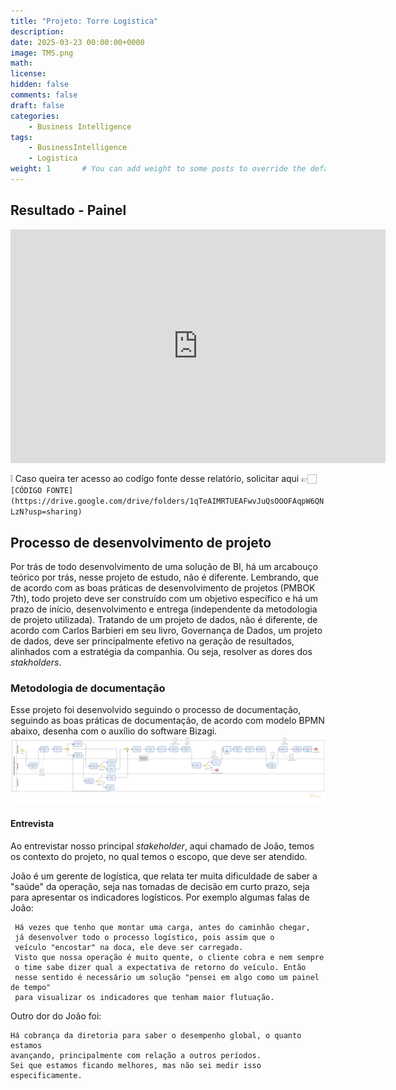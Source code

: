 ```yaml
---
title: "Projeto: Torre Logística"
description: 
date: 2025-03-23 00:00:00+0000
image: TMS.png
math: 
license: 
hidden: false
comments: false
draft: false
categories:
    - Business Intelligence
tags:
    - BusinessIntelligence
    - Logistica
weight: 1       # You can add weight to some posts to override the default sorting (date descending)
---
```


## Resultado - Painel

<iframe title="ArmazemBancoDeDados" width="600" height="373.5" src="https://app.powerbi.com/view?r=eyJrIjoiZDJlNjk4NmEtNDU0MS00OTk3LWJmODMtZjQ0Y2VjZjQ3Y2Q1IiwidCI6ImVmZDgzMGMwLTIzMGEtNDYzZS1hYTM1LTNlODMzNDY4MWQ2OCJ9" frameborder="0" allowFullScreen="true"></iframe>

❕ Caso queira ter acesso ao codígo fonte desse relatório, solicitar aqui 👉🏻``[CÓDIGO FONTE](https://drive.google.com/drive/folders/1qTeAIMRTUEAFwvJuQsOOOFAqpW6QNLzN?usp=sharing)``
## Processo de desenvolvimento de projeto

Por trás de todo desenvolvimento de uma solução de BI, há um arcabouço teórico por trás, nesse projeto de estudo, não é diferente. Lembrando, que de acordo com as boas práticas de desenvolvimento de projetos (PMBOK 7th),
todo projeto deve ser construído com um objetivo específico e há um prazo de início, desenvolvimento e entrega (independente da metodologia de projeto utilizada).
Tratando de um projeto de dados, não é diferente, de acordo com Carlos Barbieri em seu livro, Governança de Dados,
um projeto de dados, deve ser principalmente efetivo na geração de resultados, alinhados com a estratégia da companhia. Ou seja, resolver as dores dos *stakholders*.

### Metodologia de documentação

Esse projeto foi desenvolvido seguindo o processo de documentação, seguindo as boas práticas de documentação, de acordo com modelo BPMN abaixo, desenha com o auxílio do software Bizagi.
![documentação](DocumentacaoParaProjetosDeBI.png)

#### Entrevista

Ao entrevistar nosso principal *stakeholder*, aqui chamado de João, temos os contexto do projeto, no qual temos o escopo, que deve ser atendido.

João é um gerente de logística, que relata ter muita dificuldade de saber a "saúde" da operação, seja nas tomadas de decisão em curto prazo, seja para apresentar os indicadores logísticos.
Por exemplo algumas falas de João:

     Há vezes que tenho que montar uma carga, antes do caminhão chegar,
     já desenvolver todo o processo logístico, pois assim que o
     veículo "encostar" na doca, ele deve ser carregado.
     Visto que nossa operação é muito quente, o cliente cobra e nem sempre
     o time sabe dizer qual a expectativa de retorno do veículo. Então
     nesse sentido é necessário um solução "pensei em algo como um painel de tempo"
     para visualizar os indicadores que tenham maior flutuação.

Outro dor do João foi:

    Há cobrança da diretoria para saber o desempenho global, o quanto estamos
    avançando, principalmente com relação a outros períodos.
    Sei que estamos ficando melhores, mas não sei medir isso especificamente.
